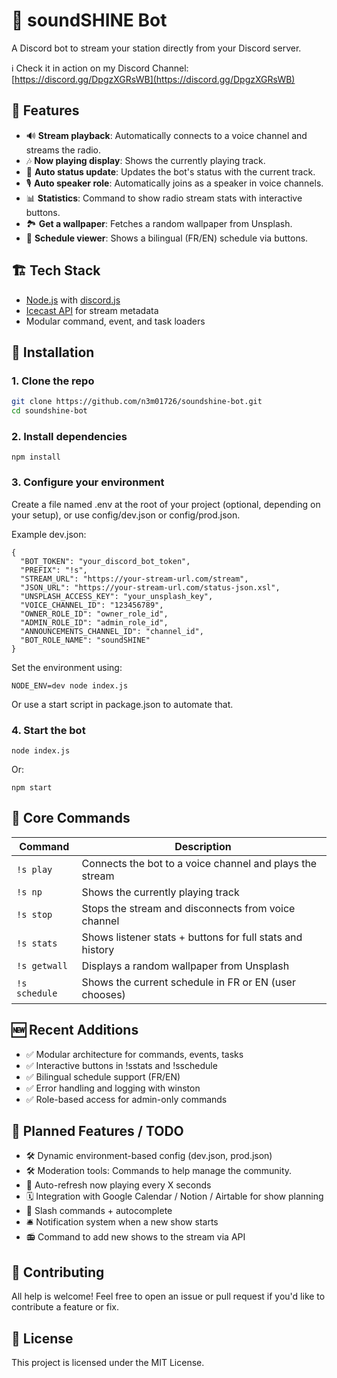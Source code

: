 # 🎵 soundSHINE Bot

A Discord bot to stream your station directly from your Discord server.

ℹ️ Check it in action on my Discord Channel: [https://discord.gg/DpgzXGRsWB](https://discord.gg/DpgzXGRsWB) 


## 🚀 Features
- 🔊 **Stream playback**: Automatically connects to a voice channel and streams the radio.
- 🎶 **Now playing display**: Shows the currently playing track.
- 🔄 **Auto status update**: Updates the bot's status with the current track.
- 🎙️ **Auto speaker role**: Automatically joins as a speaker in voice channels.
- 📊 **Statistics**: Command to show radio stream stats with interactive buttons.
- 🏞️ **Get a wallpaper**: Fetches a random wallpaper from Unsplash.
- 📅 **Schedule viewer**: Shows a bilingual (FR/EN) schedule via buttons.

## 🏗️ Tech Stack

- [Node.js](https://nodejs.org/) with [discord.js](https://discord.js.org/)
- [Icecast API](http://icecast.org/) for stream metadata
- Modular command, event, and task loaders

## 📜 Installation

### 1. Clone the repo

```bash
git clone https://github.com/n3m01726/soundshine-bot.git
cd soundshine-bot
```
### 2. Install dependencies
`npm install`

### 3. Configure your environment
Create a file named .env at the root of your project (optional, depending on your setup), or use config/dev.json or config/prod.json.

Example dev.json:

```
{
  "BOT_TOKEN": "your_discord_bot_token",
  "PREFIX": "!s",
  "STREAM_URL": "https://your-stream-url.com/stream",
  "JSON_URL": "https://your-stream-url.com/status-json.xsl",
  "UNSPLASH_ACCESS_KEY": "your_unsplash_key",
  "VOICE_CHANNEL_ID": "123456789",
  "OWNER_ROLE_ID": "owner_role_id",
  "ADMIN_ROLE_ID": "admin_role_id",
  "ANNOUNCEMENTS_CHANNEL_ID": "channel_id",
  "BOT_ROLE_NAME": "soundSHINE"
}
```
Set the environment using:

```
NODE_ENV=dev node index.js
```

Or use a start script in package.json to automate that.

### 4. Start the bot
```
node index.js
```
Or:
```
npm start

```

## 🔧 Core Commands
| Command | Description |
|----------|-----------|
|`!s play`	|   Connects the bot to a voice channel and plays the stream |
|`!s np`	  |    Shows the currently playing track |
|`!s stop`	 |  Stops the stream and disconnects from voice channel |
|`!s stats`	|   Shows listener stats + buttons for full stats and history |
|`!s getwall`|	Displays a random wallpaper from Unsplash |
|`!s schedule`|	Shows the current schedule in FR or EN (user chooses) |

## 🆕 Recent Additions
- ✅ Modular architecture for commands, events, tasks
- ✅ Interactive buttons in !sstats and !sschedule
- ✅ Bilingual schedule support (FR/EN)
- ✅ Error handling and logging with winston
- ✅ Role-based access for admin-only commands

## 🧠 Planned Features / TODO
- 🛠️ Dynamic environment-based config (dev.json, prod.json)
- 🛠️ Moderation tools: Commands to help manage the community.
- 🔄 Auto-refresh now playing every X seconds
- 🗓️ Integration with Google Calendar / Notion / Airtable for show planning
- 💬 Slash commands + autocomplete
- 🛎️ Notification system when a new show starts
- 📻 Command to add new shows to the stream via API

## 🤝 Contributing
All help is welcome! Feel free to open an issue or pull request if you'd like to contribute a feature or fix.

## 📜 License
This project is licensed under the MIT License.
